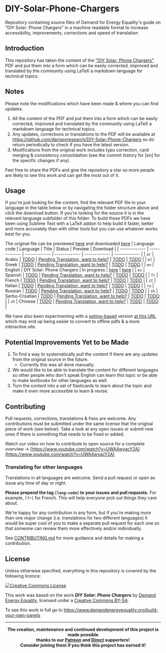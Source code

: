 # DIY-Solar-Phone-Chargers
Repository containing source files of Demand for Energy Equality's guide on "DIY Solar: Phone Chargers" in a machine readable format to increase accessibility, improvements, corrections and speed of translation

## Introduction
This repository has taken the content of the ["DIY Solar: Phone Chargers"](https://www.demandenergyequality.org/build-your-own-panels) PDF and put them into a form which can be easily corrected, improved and translated by the community using LaTeX a markdown language for technical topics.

## Notes
Please note the modifications which have been made & where you can find updates.
1. All the content of the PDF and put them into a form which can be easily corrected, improved and translated by the community using LaTeX a markdown language for technical topics.
2. Any updates, corrections or translations to the PDF will be available at <a href="https://github.com/darigovresearch/DIY-Solar-Phone-Chargers">https://github.com/darigovresearch/DIY-Solar-Phone-Chargers</a> so do return periodically to check if you have the latest version.
3. Modifications from the original work includes typo correction, card merging & consistency consolidation (see the commit history for [en] for the specific changes if any).

Feel free to share the PDFs and give the repository a star so more people are likely to see this work and can get the most out of it.

## Usage
If you're just looking for the content, find the relevant PDF file in your language in the table below or by navigating the folder structure above and click the download button. If you're looking for the source it is in the relevant language subfolder of this folder. To build these PDFs we have been using Sublime Text with a LaTeX addon to help build it faster, better and more accurately than with other tools but you can use whatever works best for you.

The original file can be previewed [here](https://github.com/darigovresearch/DIY-Solar-Phone-Chargers/blob/main/Original/DIY%2BSolar%2Bguide%2B-%2Bphone%2Bcharger%2Bv2.pdf) and downloaded [here](https://github.com/darigovresearch/DIY-Solar-Phone-Chargers/raw/main/Original/DIY%2BSolar%2Bguide%2B-%2Bphone%2Bcharger%2Bv2.pdf)
| Language code | Language | Title | Status | Preview | Download |
| ------------- | ------------- | ------------- | ------------- | ------------- | ------------- |
| `ar`  | Arabic  | [TODO](https://github.com/darigovresearch/DIY-Solar-Phone-Chargers/issues/16) | [Pending Translation, want to help?](https://github.com/darigovresearch/DIY-Solar-Phone-Chargers/issues/16) | [TODO](https://github.com/darigovresearch/DIY-Solar-Phone-Chargers/issues/16) | [TODO](https://github.com/darigovresearch/DIY-Solar-Phone-Chargers/issues/16) |
| `el`  | Greek  | [TODO](https://github.com/darigovresearch/DIY-Solar-Phone-Chargers/issues/11) | [Pending Translation, want to help?](https://github.com/darigovresearch/DIY-Solar-Phone-Chargers/issues/11) | [TODO](https://github.com/darigovresearch/DIY-Solar-Phone-Chargers/issues/11) | [TODO](https://github.com/darigovresearch/DIY-Solar-Phone-Chargers/issues/11) |
| `en`  | English  | DIY Solar: Phone Chargers | In progress | [here](https://github.com/darigovresearch/DIY-Solar-Phone-Chargers/blob/main/en/en_diy_solar_phone_charger.pdf) | [here](https://github.com/darigovresearch/DIY-Solar-Phone-Chargers/raw/main/en/en_diy_solar_phone_charger.pdf) |
| `es`  | Spanish  | [TODO](https://github.com/darigovresearch/DIY-Solar-Phone-Chargers/issues/3) | [Pending Translation, want to help?](https://github.com/darigovresearch/DIY-Solar-Phone-Chargers/issues/3) | [TODO](https://github.com/darigovresearch/DIY-Solar-Phone-Chargers/issues/3) | [TODO](https://github.com/darigovresearch/DIY-Solar-Phone-Chargers/issues/3) |
| `fr`  | French  | [TODO](https://github.com/darigovresearch/DIY-Solar-Phone-Chargers/issues/4) | [Pending Translation, want to help?](https://github.com/darigovresearch/DIY-Solar-Phone-Chargers/issues/4) | [TODO](https://github.com/darigovresearch/DIY-Solar-Phone-Chargers/issues/4) | [TODO](https://github.com/darigovresearch/DIY-Solar-Phone-Chargers/issues/4) |
| `it`  | Italian  | [TODO](https://github.com/darigovresearch/DIY-Solar-Phone-Chargers/issues/2) | [Pending Translation, want to help?](https://github.com/darigovresearch/DIY-Solar-Phone-Chargers/issues/2) | [TODO](https://github.com/darigovresearch/DIY-Solar-Phone-Chargers/issues/2) | [TODO](https://github.com/darigovresearch/DIY-Solar-Phone-Chargers/issues/2) |
| `ru`  | Russian  | [TODO](https://github.com/darigovresearch/DIY-Solar-Phone-Chargers/issues/12) | [Pending Translation, want to help?](https://github.com/darigovresearch/DIY-Solar-Phone-Chargers/issues/12) | [TODO](https://github.com/darigovresearch/DIY-Solar-Phone-Chargers/issues/12) | [TODO](https://github.com/darigovresearch/DIY-Solar-Phone-Chargers/issues/12) |
| `sh`  | Serbo-Croatian  | [TODO](https://github.com/darigovresearch/DIY-Solar-Phone-Chargers/issues/5) | [Pending Translation, want to help?](https://github.com/darigovresearch/DIY-Solar-Phone-Chargers/issues/5) | [TODO](https://github.com/darigovresearch/DIY-Solar-Phone-Chargers/issues/5) | [TODO](https://github.com/darigovresearch/DIY-Solar-Phone-Chargers/issues/5) |
| `zh`  | Chinese  | [TODO](https://github.com/darigovresearch/DIY-Solar-Phone-Chargers/issues/17) | [Pending Translation, want to help?](https://github.com/darigovresearch/DIY-Solar-Phone-Chargers/issues/17) | [TODO](https://github.com/darigovresearch/DIY-Solar-Phone-Chargers/issues/17) | [TODO](https://github.com/darigovresearch/DIY-Solar-Phone-Chargers/issues/17) |

We have also been experimenting with a [sphinx-based](https://www.sphinx-doc.org/en/master/) version [at this URL](https://darigovresearch.github.io/DIY-Solar-Phone-Chargers/) which may end up being easier to convert to offline pdfs & a more interactive site.

## Potential Improvements Yet to be Made
1. To find a way to systematically pull the content if there are any updates from the original source in the future.
    - Currently this was all done manually.
2. We would like to be able to translate the content for different languages so other people who don't speak English can learn this topic or be able to make textbooks for other languages as well.
3. Turn the content into a set of flashcards to learn about the topic and make it even more accessible to learn & revise.

## Contributing
Pull requests, corrections, translations & fixes are welcome. Any contributions must be submitted under the same license that the original piece of work (see below). Take a look at any open issues or submit new ones if there is something that needs to be fixed or added.

Watch our video on how to contribute to open source for a complete overview -> [https://www.youtube.com/watch?v=UWA4wyacY2A](https://www.youtube.com/watch?v=UWA4wyacY2A)

### Translating for other languages
Translations in all languages are welcome. Send a pull request or open an issue any time of day or night.

**Please prepend the tag `[lang-code]` to your issues and pull requests.** For example, `[fr]` for French. This will help everyone pick out things they care about.

We're happy for any contribution in any form, but if you're making more than one major change (i.e. translations for two different languages) it would be super cool of you to make a separate pull request for each one so that someone can review them more effectively and/or individually.

See [CONTRIBUTING.md](CONTRIBUTING.md) for more guidance and details for making a contribution.

## License
Unless otherwise specified, everything in this repository is covered by the following licence:

[![Creative Commons License](https://licensebuttons.net/l/by-sa/4.0/88x31.png)](https://creativecommons.org/licenses/by-sa/4.0/)

This work was based on the work ***DIY Solar: Phone Chargers*** by [Demand Energy Equality](https://www.demandenergyequality.org/), licensed under a [ Creative Commons BY-SA](https://creativecommons.org/licenses/by-sa/4.0/legalcode).

To see this work in full go to https://www.demandenergyequality.org/build-your-own-panels

----

<b>
<div align="center">
    The creation, maintenance and continued development of this project is made possible
    <br>
    thanks to our <a href="http://patreon.com/darigovresearch">Patreon</a> and <a href="https://www.darigovresearch.com/donate">Direct</a> supporters!
    <br>
    Consider joining them if you think this project has earned it!
</div>
</b>
